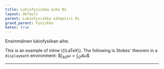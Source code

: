 ```yaml
---
title: Lukiofysiikka aihe 01
layout: default
parent: Lukiofysiikka aihepiiri 01
grand_parent: Fysiikka
katex: true
---
```


Ensimmäinen lukiofysiikan aihe.

This is an example of inline \\(\LaTeX\\). The following is Stokes' theorem in a
`displaymath` environment: \$$\int_{\partial \Omega} \omega = \int_{\Omega} d\omega\$$

----